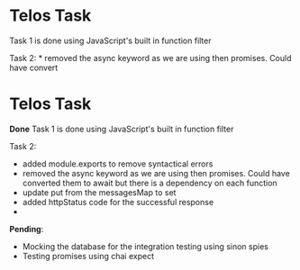 # Telos Task

Task 1 is done using JavaScript's built in function filter

Task 2:
    * removed the async keyword as we are using then promises. Could have convert
# Telos Task

**Done**
Task 1 is done using JavaScript's built in function filter

Task 2:
 - added module.exports to remove syntactical errors
 - removed the async keyword as we are using then promises. Could have converted them to await but there is a dependency on each function
 - update put from the messagesMap to set
 - added httpStatus code for the successful response
 - 
 
 **Pending**:
 
 - Mocking the database for the integration testing using sinon spies
 - Testing promises using chai expect

